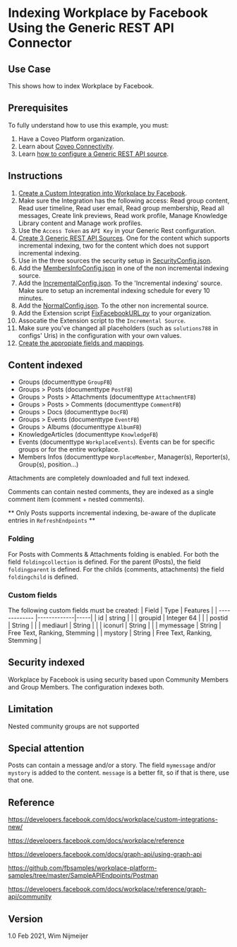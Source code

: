 # Indexing Workplace by Facebook Using the Generic REST API Connector

## Use Case
This shows how to index Workplace by Facebook.

## Prerequisites
To fully understand how to use this example, you must:
1. Have a Coveo Platform organization.
2. Learn about [Coveo Connectivity](https://docs.coveo.com/en/1702/).
3. Learn [how to configure a Generic REST API source](https://docs.coveo.com/en/1896/).

## Instructions
1. [Create a Custom Integration into Workplace by Facebook](https://developers.facebook.com/docs/workplace/custom-integrations-new/).
2. Make sure the Integration has the following access: Read group content, Read user timeline, Read user email, Read group membership, Read all messages, Create link previews, Read work profile, Manage Knowledge Library content and Manage work profiles.
3. Use the `Access Token` as `API Key` in your Generic Rest configuration.
4. [Create 3 Generic REST API Sources](https://docs.coveo.com/en/1896/). One for the content which supports incremental indexing, two for the content which does not support incremental indexing. 
5. Use in the three sources the security setup in [SecurityConfig.json](https://github.com/coveooss/connectivity-library/blob/master/WorkplaceByFacebook/index/SecurityConfig.json). 
6. Add the [MembersInfoConfig.json](https://github.com/coveooss/connectivity-library/blob/master/WorkplaceByFacebook/index/MembersInfoConfig.json) in one of the non incremental indexing source.
7. Add the  [IncrementalConfig.json](https://github.com/coveooss/connectivity-library/blob/master/WorkplaceByFacebook/index/IncrementalConfig.json). To the 'Incremental indexing' source. Make sure to setup an incremental indexing schedule for every 10 minutes.
8. Add the  [NormalConfig.json](https://github.com/coveooss/connectivity-library/blob/master/WorkplaceByFacebook/index/NormalConfig.json). To the other non incremental source.
9. Add the Extension script [FixFacebookURL.py](https://github.com/coveooss/connectivity-library/blob/master/WorkplaceByFacebook/FixFacebookURL.py) to your organization.
10. Assocatie the Extension script to the `Incremental Source`.
11. Make sure you've changed all placeholders (such as `solutions788` in configs' Uris) in the configuration with your own values.
12. [Create the appropiate fields and mappings](https://docs.coveo.com/en/1896/#completion).

## Content indexed
* Groups (documenttype `GroupFB`)
* Groups > Posts (documenttype `PostFB`)
* Groups > Posts > Attachments (documenttype `AttachmentFB`)
* Groups > Posts > Comments (documenttype `CommentFB`)
* Groups > Docs (documenttype `DocFB`)
* Groups > Events (documenttype `EventFB`)
* Groups > Albums (documenttype `AlbumFB`)
* KnowledgeArticles (documenttype `KnowledgeFB`)
* Events (documenttype `WorkplaceEvents`). Events can be for specific groups or for the entire workplace.
* Members Infos (documenttype `WorplaceMember`, Manager(s), Reporter(s), Group(s), position...)


Attachments are completely downloaded and full text indexed.

Comments can contain nested comments, they are indexed as a single comment item (comment + nested comments).

** Only Posts supports incremental indexing, be-aware of the duplicate entries in `RefreshEndpoints` **

### Folding
For Posts with Comments & Attachments folding is enabled.
For both the field `foldingcollection` is defined. For the parent (Posts), the field `foldingparent` is defined. For the childs (comments, attachments) the field `foldingchild` is defined.

### Custom fields
The following custom fields must be created:
| Field        | Type           | Features  |
| ------------- |-------------|-----|
| id       | string |  |
| groupid  | Integer 64 | |
| postid   | String | |
| mediaurl | String      |     |
| iconurl  | String     | |
| mymessage | String  | Free Text, Ranking, Stemming |
| mystory   | String  | Free Text, Ranking, Stemming |


## Security indexed
Workplace by Facebook is using security based upon Community Members and Group Members. The configuration indexes both.

## Limitation
Nested community groups are not supported

## Special attention
Posts can contain a message and/or a story. The field `mymessage` and/or `mystory` is added to the content. `message` is a better fit, so if that is there, use that one.

## Reference
https://developers.facebook.com/docs/workplace/custom-integrations-new/

https://developers.facebook.com/docs/workplace/reference

https://developers.facebook.com/docs/graph-api/using-graph-api

https://github.com/fbsamples/workplace-platform-samples/tree/master/SampleAPIEndpoints/Postman

https://developers.facebook.com/docs/workplace/reference/graph-api/community


## Version
1.0 Feb 2021, Wim Nijmeijer

